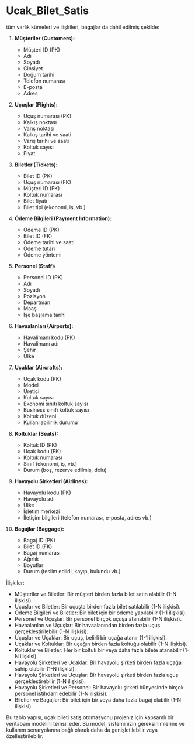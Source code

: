# Ucak_Bilet_Satis



tüm varlık kümeleri ve ilişkileri, bagajlar da dahil edilmiş şekilde:

1. **Müşteriler (Customers):**
   - Müşteri ID (PK)
   - Adı
   - Soyadı
   - Cinsiyet
   - Doğum tarihi
   - Telefon numarası
   - E-posta
   - Adres

2. **Uçuşlar (Flights):**
   - Uçuş numarası (PK)
   - Kalkış noktası
   - Varış noktası
   - Kalkış tarihi ve saati
   - Varış tarihi ve saati
   - Koltuk sayısı
   - Fiyat

3. **Biletler (Tickets):**
   - Bilet ID (PK)
   - Uçuş numarası (FK)
   - Müşteri ID (FK)
   - Koltuk numarası
   - Bilet fiyatı
   - Bilet tipi (ekonomi, iş, vb.)

4. **Ödeme Bilgileri (Payment Information):**
   - Ödeme ID (PK)
   - Bilet ID (FK)
   - Ödeme tarihi ve saati
   - Ödeme tutarı
   - Ödeme yöntemi

5. **Personel (Staff):**
   - Personel ID (PK)
   - Adı
   - Soyadı
   - Pozisyon
   - Departman
   - Maaş
   - İşe başlama tarihi

6. **Havaalanları (Airports):**
   - Havalimanı kodu (PK)
   - Havalimanı adı
   - Şehir
   - Ülke

7. **Uçaklar (Aircrafts):**
   - Uçak kodu (PK)
   - Model
   - Üretici
   - Koltuk sayısı
   - Ekonomi sınıfı koltuk sayısı
   - Business sınıfı koltuk sayısı
   - Koltuk düzeni
   - Kullanılabilirlik durumu

8. **Koltuklar (Seats):**
   - Koltuk ID (PK)
   - Uçak kodu (FK)
   - Koltuk numarası
   - Sınıf (ekonomi, iş, vb.)
   - Durum (boş, rezerve edilmiş, dolu)

9. **Havayolu Şirketleri (Airlines):**
   - Havayolu kodu (PK)
   - Havayolu adı
   - Ülke
   - İşletim merkezi
   - İletişim bilgileri (telefon numarası, e-posta, adres vb.)

10. **Bagajlar (Baggage):**
    - Bagaj ID (PK)
    - Bilet ID (FK)
    - Bagaj numarası
    - Ağırlık
    - Boyutlar
    - Durum (teslim edildi, kayıp, bulundu vb.)

İlişkiler:
- Müşteriler ve Biletler: Bir müşteri birden fazla bilet satın alabilir (1-N ilişkisi).
- Uçuşlar ve Biletler: Bir uçuşta birden fazla bilet satılabilir (1-N ilişkisi).
- Ödeme Bilgileri ve Biletler: Bir bilet için bir ödeme yapılabilir (1-1 ilişkisi).
- Personel ve Uçuşlar: Bir personel birçok uçuşa atanabilir (1-N ilişkisi).
- Havaalanları ve Uçuşlar: Bir havaalanından birden fazla uçuş gerçekleştirilebilir (1-N ilişkisi).
- Uçuşlar ve Uçaklar: Bir uçuş, belirli bir uçağa atanır (1-1 ilişkisi).
- Uçaklar ve Koltuklar: Bir uçağın birden fazla koltuğu olabilir (1-N ilişkisi).
- Koltuklar ve Biletler: Her bir koltuk bir veya daha fazla bilete atanabilir (1-N ilişkisi).
- Havayolu Şirketleri ve Uçaklar: Bir havayolu şirketi birden fazla uçağa sahip olabilir (1-N ilişkisi).
- Havayolu Şirketleri ve Uçuşlar: Bir havayolu şirketi birden fazla uçuş gerçekleştirebilir (1-N ilişkisi).
- Havayolu Şirketleri ve Personel: Bir havayolu şirketi bünyesinde birçok personel istihdam edebilir (1-N ilişkisi).
- Biletler ve Bagajlar: Bir bilet için bir veya daha fazla bagaj olabilir (1-N ilişkisi).

Bu tablo yapısı, uçak bileti satış otomasyonu projeniz için kapsamlı bir veritabanı modelini temsil eder. Bu model, sisteminizin gereksinimlerine ve kullanım senaryolarına bağlı olarak daha da genişletilebilir veya özelleştirilebilir.

